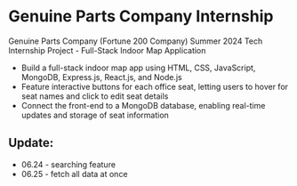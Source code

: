 # Genuine Parts Company Internship
Genuine Parts Company (Fortune 200 Company) Summer 2024 Tech Internship Project - Full-Stack Indoor Map Application

- Build a full-stack indoor map app using HTML, CSS, JavaScript, MongoDB, Express.js, React.js, and Node.js
- Feature interactive buttons for each office seat, letting users to hover for seat names and click to edit seat details
- Connect the front-end to a MongoDB database, enabling real-time updates and storage of seat information


## Update:

- 06.24 - searching feature
- 06.25 - fetch all data at once

